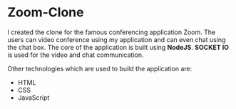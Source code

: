 # Zoom-Clone
I created the clone for the famous conferencing application Zoom. The users can video conference using my application and can even chat using the chat box. 
The core of the application is built using <strong>NodeJS</strong>. <strong>SOCKET IO</strong> is used for the video and chat communication.<br>
<div>
  Other technologies which are used to build the application are:
  <ul>
    <li>HTML</li>
    <li>CSS</li>
    <li>JavaScript</li>
  </ul>
</div>
